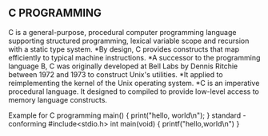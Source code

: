 ## C PROGRAMMING
C is a general-purpose, procedural computer programming language supporting structured programming, lexical variable scope and recursion with a static type system.
*By design, C provides constructs that map efficiently to typical machine instructions.
*A successor to the programming language B, C was originally developed at Bell Labs by Dennis Ritchie between 1972 and 1973 to construct Unix's utilities.
*It applied to reimplementing the kernel of the Unix operating system.
*C is an imperative procedural language. It designed to compiled to provide low-level access to memory language constructs.

Example for C programming
main()
{
	print("hello, world\n");
}
standard - conforming
#include<stdio.h>
int main(void)
{
	printf("hello,world\n")
}